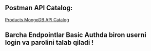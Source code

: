 ## Postman API Catalog:
[Products MongoDB API Catalog](http://164.152.20.153:8080/)

## Barcha Endpointlar  Basic Authda biron userni login va parolini talab qiladi ! 
